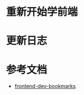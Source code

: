 # 重新开始学前端


# 更新日志


# 参考文档
* [frontend-dev-bookmarks](https://github.com/dypsilon/frontend-dev-bookmarks)
